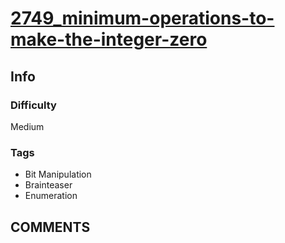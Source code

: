 # [2749_minimum-operations-to-make-the-integer-zero](https://leetcode.com/problems/minimum-operations-to-make-the-integer-zero)

## Info

### Difficulty

Medium

### Tags

- Bit Manipulation
- Brainteaser
- Enumeration

## __COMMENTS__

> 
